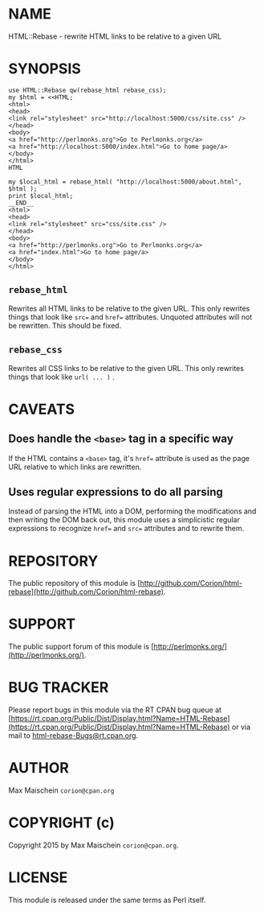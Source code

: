 # NAME

HTML::Rebase - rewrite HTML links to be relative to a given URL

# SYNOPSIS

    use HTML::Rebase qw(rebase_html rebase_css);
    my $html = <<HTML;
    <html>
    <head>
    <link rel="stylesheet" src="http://localhost:5000/css/site.css" />
    </head>
    <body>
    <a href="http://perlmonks.org">Go to Perlmonks.org</a>
    <a href="http://localhost:5000/index.html">Go to home page/a>
    </body>
    </html>
    HTML

    my $local_html = rebase_html( "http://localhost:5000/about.html", $html );
    print $local_html;
    __END__
    <html>
    <head>
    <link rel="stylesheet" src="css/site.css" />
    </head>
    <body>
    <a href="http://perlmonks.org">Go to Perlmonks.org</a>
    <a href="index.html">Go to home page/a>
    </body>
    </html>

## `rebase_html`

Rewrites all HTML links to be relative to the given URL. This
only rewrites things that look like `src=` and `href=` attributes.
Unquoted attributes will not be rewritten. This should be fixed.

## `rebase_css`

Rewrites all CSS links to be relative to the given URL. This
only rewrites things that look like `url( ... )` .

# CAVEATS

## Does handle the `<base>` tag in a specific way

If the HTML contains a `<base>` tag, it's `href=` attribute
is used as the page URL relative to which links are rewritten.

## Uses regular expressions to do all parsing

Instead of parsing the HTML into a DOM, performing the modifications and
then writing the DOM back out, this module uses a simplicistic regular
expressions to recognize `href=` and `src=` attributes and
to rewrite them.

# REPOSITORY

The public repository of this module is 
[http://github.com/Corion/html-rebase](http://github.com/Corion/html-rebase).

# SUPPORT

The public support forum of this module is
[http://perlmonks.org/](http://perlmonks.org/).

# BUG TRACKER

Please report bugs in this module via the RT CPAN bug queue at
[https://rt.cpan.org/Public/Dist/Display.html?Name=HTML-Rebase](https://rt.cpan.org/Public/Dist/Display.html?Name=HTML-Rebase)
or via mail to [html-rebase-Bugs@rt.cpan.org](https://metacpan.org/pod/html-rebase-Bugs@rt.cpan.org).

# AUTHOR

Max Maischein `corion@cpan.org`

# COPYRIGHT (c)

Copyright 2015 by Max Maischein `corion@cpan.org`.

# LICENSE

This module is released under the same terms as Perl itself.
